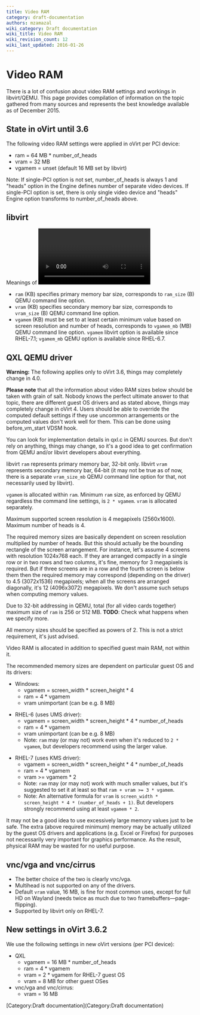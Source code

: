 ```yaml
---
title: Video RAM
category: draft-documentation
authors: mzamazal
wiki_category: Draft documentation
wiki_title: Video RAM
wiki_revision_count: 12
wiki_last_updated: 2016-01-26
---
```


# Video RAM

There is a lot of confusion about video RAM settings and workings in libvirt/QEMU. This page provides compilation of information on the topic gathered from many sources and represents the best knowledge available as of December 2015.

## State in oVirt until 3.6

The following video RAM settings were applied in oVirt per PCI device:

*   ram = 64 MB \* number_of_heads
*   vram = 32 MB
*   vgamem = unset (default 16 MB set by libvirt)

Note: If single-PCI option is not set, number_of_heads is always 1 and "heads" option in the Engine defines number of separate video devices. If single-PCI option is set, there is only single video device and "heads" Engine option transforms to number_of_heads above.

## libvirt

Meanings of <video> element attributes in domain XML:

*   `ram` (KB) specifies primary memory bar size, corresponds to `ram_size` (B) QEMU command line option.
*   `vram` (KB) specifies secondary memory bar size, corresponds to `vram_size` (B) QEMU command line option.
*   `vgamem` (KB) must be set to at least certain minimum value based on screen resolution and number of heads, corresponds to `vgamem_mb` (MB) QEMU command line option. `vgamem` libvirt option is available since RHEL-7.1; `vgamem_mb` QEMU option is available since RHEL-6.7.

## QXL QEMU driver

**Warning:** The following applies only to oVirt 3.6, things may completely change in 4.0.

**Please note** that all the information about video RAM sizes below should be taken with grain of salt. Nobody knows the perfect ultimate answer to that topic, there are different guest OS drivers and as stated above, things may completely change in oVirt 4. Users should be able to override the computed default settings if they use uncommon arrangements or the computed values don't work well for them. This can be done using before_vm_start VDSM hook.

You can look for implementation details in qxl.c in QEMU sources. But don't rely on anything, things may change, so it's a good idea to get confirmation from QEMU and/or libvirt developers about everything.

libvirt `ram` represents primary memory bar, 32-bit only. libvirt `vram` represents secondary memory bar, 64-bit (it may not be true as of now, there is a separate `vram_size_mb` QEMU command line option for that, not necessarily used by libvirt).

`vgamem` is allocated within `ram`. Minimum `ram` size, as enforced by QEMU regardless the command line settings, is `2 * vgamem`. `vram` is allocated separately.

Maximum supported screen resolution is 4 megapixels (2560x1600). Maximum number of heads is 4.

The required memory sizes are basically dependent on screen resolution multiplied by number of heads. But this should actually be the bounding rectangle of the screen arrangement. For instance, let's assume 4 screens with resolution 1024x768 each. If they are arranged compactly in a single row or in two rows and two columns, it's fine, memory for 3 megapixels is required. But if three screens are in a row and the fourth screen is below them then the required memory may correspond (depending on the driver) to 4.5 (3072x1536) megapixels; when all the screens are arranged diagonally, it's 12 (4096x3072) megapixels. We don't assume such setups when computing memory values.

Due to 32-bit addressing in QEMU, total (for all video cards together) maximum size of `ram` is 256 or 512 MB. **TODO**: Check what happens when we specify more.

All memory sizes should be specified as powers of 2. This is not a strict requirement, it's just advised.

Video RAM is allocated in addition to specified guest main RAM, not within it.

The recommended memory sizes are dependent on particular guest OS and its drivers:

*   Windows:
    -   vgamem = screen_width \* screen_height \* 4
    -   ram = 4 \* vgamem
    -   vram unimportant (can be e.g. 8 MB)

<!-- -->

*   RHEL-6 (uses UMS driver):
    -   vgamem = screen_width \* screen_height \* 4 \* number_of_heads
    -   ram = 4 \* vgamem
    -   vram unimportant (can be e.g. 8 MB)
    -   Note: `ram` may (or may not) work even when it's reduced to `2 * vgamem`, but developers recommend using the larger value.

<!-- -->

*   RHEL-7 (uses KMS driver):
    -   vgamem = screen_width \* screen_height \* 4 \* number_of_heads
    -   ram = 4 \* vgamem
    -   vram >= vgamem \* 2
    -   Note: `ram` may (or may not) work with much smaller values, but it's suggested to set it at least so that `ram + vram >= 3 * vgamem`.
    -   Note: An alternative formula for `vram` is `screen_width * screen_height * 4 * (number_of_heads + 1)`. But developers strongly recommend using at least `vgamem * 2`.

It may not be a good idea to use excessively large memory values just to be safe. The extra (above required minimum) memory may be actually utilized by the guest OS drivers and applications (e.g. Excel or Firefox) for purposes not necessarily very important for graphics performance. As the result, physical RAM may be wasted for no useful purpose.

## vnc/vga and vnc/cirrus

*   The better choice of the two is clearly vnc/vga.
*   Multihead is not supported on any of the drivers.
*   Default `vram` value, 16 MB, is fine for most common uses, except for full HD on Wayland (needs twice as much due to two framebuffers—page-flipping).
*   Supported by libvirt only on RHEL-7.

## New settings in oVirt 3.6.2

We use the following settings in new oVirt versions (per PCI device):

*   QXL
    -   vgamem = 16 MB \* number_of_heads
    -   ram = 4 \* vgamem
    -   vram = 2 \* vgamem for RHEL-7 guest OS
    -   vram = 8 MB for other guest OSes
*   vnc/vga and vnc/cirrus:
    -   vram = 16 MB

[Category:Draft documentation](Category:Draft documentation)
